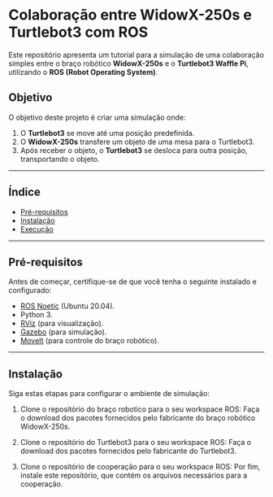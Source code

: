# Colaboração entre WidowX-250s e Turtlebot3 com ROS

Este repositório apresenta um tutorial para a simulação de uma colaboração simples entre o braço robótico **WidowX-250s** e o **Turtlebot3 Waffle Pi**, utilizando o **ROS (Robot Operating System)**.  

## Objetivo

O objetivo deste projeto é criar uma simulação onde:  
1. O **Turtlebot3** se move até uma posição predefinida.  
2. O **WidowX-250s** transfere um objeto de uma mesa para o Turtlebot3.  
3. Após receber o objeto, o **Turtlebot3** se desloca para outra posição, transportando o objeto.

---

## Índice
- [Pré-requisitos](#pré-requisitos)  
- [Instalação](#instalação)  
- [Execução](#execução)

---

## Pré-requisitos

Antes de começar, certifique-se de que você tenha o seguinte instalado e configurado:

- [ROS Noetic](http://wiki.ros.org/noetic/Installation/Ubuntu) (Ubuntu 20.04).  
- Python 3.  
- [RViz](http://wiki.ros.org/rviz) (para visualização).  
- [Gazebo](http://gazebosim.org/) (para simulação).  
- [MoveIt](https://moveit.ros.org/install/) (para controle do braço robótico).  

---

## Instalação
Siga estas etapas para configurar o ambiente de simulação:

1. Clone o repositório do braço robotico para o seu workspace ROS:
    Faça o download dos pacotes fornecidos pelo fabricante do braço robótico WidowX-250s.

2. Clone o repositório do Turtlebot3 para o seu workspace ROS:
    Faça o download dos pacotes fornecidos pelo fabricante do Turtlebot3.

3. Clone o repositório de cooperação para o seu workspace ROS:
    Por fim, instale este repositório, que contém os arquivos necessários para a cooperação.
